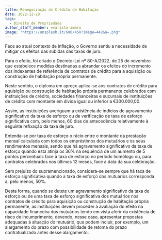 ```yaml
---
title: Renegociação do Crédito de Habitação
date: 2022-12-28
tags:
  - Direito de Propriedade
author_staff_member: evaristo-amaro
image: "https://unsplash.it/600/450?image=448&a=.png"
---
```


Face ao atual contexto de inflação, o Governo sentiu a necessidade de mitigar os efeitos das subidas das taxas de juro.

Para o efeito, foi criado o Decreto-Lei nº 80-A/2022, de 25 de novembro que estabelece medidas destinadas a abrandar os efeitos do incremento dos indexantes de referência de contratos de crédito para a aquisição ou construção de habitação própria permanente.

Neste sentido, o diploma em apreço aplica-se aos contratos de crédito para aquisição ou construção de habitação própria permanente celebrados com instituições de crédito, sociedades financeiras e sucursais de instituições de crédito com montante em dívida igual ou inferior a €300.000,00.

Assim, as instituições averiguam a existência de indícios de agravamento significativo da taxa de esforço ou de verificação de taxa de esforço significativa com, pelo menos, 60 dias de antecedência relativamente à seguinte refixação da taxa de juro.

Entenda-se por taxa de esforço o rácio entre o montante da prestação mensal calculada com todos os empréstimos dos mutuários e os seus rendimentos mensais, sendo que há agravamento significativo da taxa de esforço quando esta atinja os 36% na sequência de um aumento de 5 pontos percentuais face à taxa de esforço no período homólogo ou, para contratos celebrados nos últimos 12 meses, face à data da sua celebração.

Sem prejuízo do supramencionado, considera-se sempre que há taxa de esforço significativa quando a taxa de esforço dos mutuários corresponda a, pelo menos, 50%.

Desta forma, quando se detete um agravamento significativo da taxa de esforço ou de uma taxa de esforço significativa dos mutuários nos contratos de crédito para aquisição ou construção de habitação própria permanente, as instituições devem proceder à avaliação do efeito na capacidade financeira dos mutuários tendo em vista aferir da existência de risco de incumprimento, devendo, nesse caso, apresentar propostas adequadas à situação do mutuário, que podem incluir, por exemplo, um alargamento do prazo com possibilidade de retoma do prazo contratualizado antes desse alargamento.
